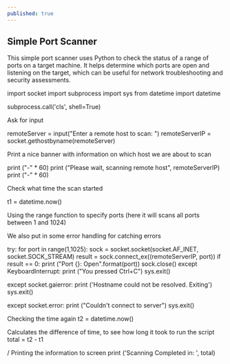 ```yaml
---
published: true
---
```

##  Simple Port Scanner 
This simple port scanner uses Python to check the status of a range of ports on a target machine. It helps determine which ports are open and listening on the target, which can be useful for network troubleshooting and security assessments.

import socket
import subprocess
import sys
from datetime import datetime

subprocess.call('cls', shell=True)

 Ask for input

remoteServer = input("Enter a remote host to scan: ")
remoteServerIP = socket.gethostbyname(remoteServer)

Print a nice banner with information on which host we are about to scan

print ("-" * 60)
print ("Please wait, scanning remote host", remoteServerIP)
print ("-" * 60)

 Check what time the scan started

t1 = datetime.now()

 Using the range function to specify ports (here it will scans all ports
 between 1 and 1024)

 We also put in some error handling for catching errors

try:
    for port in range(1,1025):
        sock = socket.socket(socket.AF_INET, socket.SOCK_STREAM)
        result = sock.connect_ex((remoteServerIP, port))
        if result == 0:
            print ("Port {}: Open".format(port))
        sock.close()
except KeyboardInterrupt:
    print ("You pressed Ctrl+C")
    sys.exit()

except socket.gaierror:
    print ('Hostname could not be resolved. Exiting')
    sys.exit()

except socket.error:
    print ("Couldn't connect to server")
    sys.exit()

 Checking the time again
t2 = datetime.now()

 Calculates the difference of time, to see how long it took to run the script
total = t2 - t1

/ Printing the information to screen
print ('Scanning Completed in: ', total)


